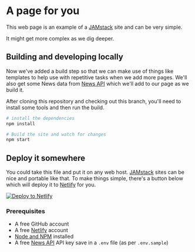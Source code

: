 # A page for you

This web page is an example of a [JAMstack] site and can be very simple.

It might get more complex as we dig deeper.


## Building and developing locally

Now we've added a build step so that we can make use of things like templates to help use with repetitive tasks when we add more pages. We'll also get some News data from [News API](https://newsapi.org/) which we'll add to our page as we build it.

After cloning this repository and checking out this branch, you'll need to install some tools and then run the build.

```bash
# install the dependencies
npm install

# Build the site and watch for changes
npm start
```

## Deploy it somewhere

You could take this file and put it on any web host. [JAMstack] sites can be nice and portable like that. To make things simple, there's a button below which will deploy it to [Netlify] for you.


[![Deploy to Netlify](https://www.netlify.com/img/deploy/button.svg)](https://app.netlify.com/start/deploy?repository=https://github.com/philhawksworth/page-for-you&utm_source=github&utm_medium=fcc-examples-pnh&utm_campaign=devex)

### Prerequisites

- A free GitHub account
- A free [Netlify] account
- [Node and NPM](https://nodejs.org/) installed
- A free [News API](https://newsapi.org/) API key save in a `.env` file (as per `.env.sample`)



[Netlify]: https://netlify.com?utm_source=github&utm_medium=fcc-examples-pnh&utm_campaign=devex
[JAMstack]: https://jamstack.org?utm_source=github&utm_medium=fcc-examples-pnh&utm_campaign=devex
